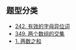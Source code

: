## 题型分类

- [242. 有效的字母异位词](https://leetcode.cn/problems/valid-anagram/)
- [349. 两个数组的交集](../../list/349.两个数组的交集.md)
- [1. 两数之和](../../list/1.两数之和.md)
